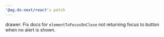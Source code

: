 ```yaml
---
'@ag.ds-next/react': patch
---
```


drawer: Fix docs for `elementToFocusOnClose` not returning focus to button when no alert is shown.
